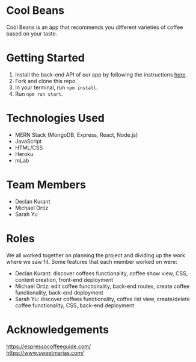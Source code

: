 # Cool Beans

Cool Beans is an app that recommends you different varieties of coffee based on your taste.  


# Getting Started
1. Install the back-end API of our app by following the instructions [here](https://github.com/mortiz01/coolbeans-back).
2. Fork and clone this repo.
3. In your terminal, run ```npm install```.
4. Run ```npm run start```.


# Technologies Used
- MERN Stack (MongoDB, Express, React, Node.js)
- JavaScript
- HTML/CSS
- Heroku
- mLab


# Team Members
- Declan Kurant
- Michael Ortiz
- Sarah Yu


# Roles
We all worked together on planning the project and dividing up the work where we saw fit.
Some features that each member worked on were:
- Declan Kurant: discover coffees functionality, coffee show view, CSS, content creation, front-end deployment
- Michael Ortiz: edit coffee functionality, back-end routes, create coffee functionality, back-end deployment
- Sarah Yu: discover coffees functionality, coffee list view, create/delete coffee functionality, CSS, back-end deployment


# Acknowledgements
https://espressocoffeeguide.com/<br>
https://www.sweetmarias.com/
